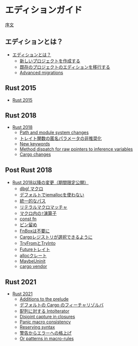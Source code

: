 <!--
# The Edition Guide
-->
# エディションガイド

<!--
[Introduction](introduction.md)
-->
[序文](introduction.md)

<!--
## What are editions?
-->
## エディションとは？

<!--
- [What are editions?](editions/index.md)
  - [Creating a new project](editions/creating-a-new-project.md)
  - [Transitioning an existing project to a new edition](editions/transitioning-an-existing-project-to-a-new-edition.md)
  - [Advanced migrations](editions/advanced-migrations.md)
-->

- [エディションとは？](editions/index.md)
  - [新しいプロジェクトを作成する](editions/creating-a-new-project.md)
  - [既存のプロジェクトのエディションを移行する](editions/transitioning-an-existing-project-to-a-new-edition.md)
  - [Advanced migrations](editions/advanced-migrations.md)

## Rust 2015

- [Rust 2015](rust-2015/index.md)

## Rust 2018

- [Rust 2018](rust-2018/index.md)
  - [Path and module system changes](rust-2018/path-changes.md)
  - [トレイト関数の匿名パラメータの非推奨化](rust-2018/trait-fn-parameters.md)
  - [New keywords](rust-2018/new-keywords.md)
  - [Method dispatch for raw pointers to inference variables](rust-2018/tyvar-behind-raw-pointer.md)
  - [Cargo changes](rust-2018/cargo.md)

## Post Rust 2018

- [Rust 2018以降の変更（期間限定公開）](rust-post-2018/index.md)
    - [dbg! マクロ](rust-post-2018/dbg-macro.md)
    - [デフォルトでjemallocを使わない](rust-post-2018/no-jemalloc.md)
    - [統一的なパス](rust-post-2018/uniform-paths.md)
    - [リテラルマクロマッチャ](rust-post-2018/literal-macro-matcher.md)
    - [マクロ内の`?`演算子](rust-post-2018/qustion-mark-operator-in-macros.md)
    - [const fn](rust-post-2018/const-fn.md)
    - [ピン留め](rust-post-2018/pin.md)
    - [FnBoxは不要に](rust-post-2018/no-more-fnbox.md)
    - [Cargoレジストリが選択できるように](rust-post-2018/alternative-cargo-registries.md)
    - [TryFromとTryInto](rust-post-2018/tryfrom-and-tryinto.md)
    - [Futureトレイト](rust-post-2018/future.md)
    - [allocクレート](rust-post-2018/alloc.md)
    - [MaybeUninit<T>](rust-post-2018/maybe-uninit.md)
    - [cargo vendor](rust-post-2018/cargo-vendor.md)

## Rust 2021

<!--
- [Rust 2021](rust-2021/index.md)
  - [Additions to the prelude](rust-2021/prelude.md)
  - [Default Cargo feature resolver](rust-2021/default-cargo-resolver.md)
  - [IntoIterator for arrays](rust-2021/IntoIterator-for-arrays.md)
  - [Disjoint capture in closures](rust-2021/disjoint-capture-in-closures.md)
  - [Panic macro consistency](rust-2021/panic-macro-consistency.md)
  - [Reserving syntax](rust-2021/reserving-syntax.md)
  - [Warnings promoted to errors](rust-2021/warnings-promoted-to-error.md)
  - [Or patterns in macro-rules](rust-2021/or-patterns-macro-rules.md)
-->

- [Rust 2021](rust-2021/index.md)
  - [Additions to the prelude](rust-2021/prelude.md)
  - [デフォルトの Cargo のフィーチャリゾルバ](rust-2021/default-cargo-resolver.md)
  - [配列に対する IntoIterator](rust-2021/IntoIterator-for-arrays.md)
  - [Disjoint capture in closures](rust-2021/disjoint-capture-in-closures.md)
  - [Panic macro consistency](rust-2021/panic-macro-consistency.md)
  - [Reserving syntax](rust-2021/reserving-syntax.md)
  - [警告からエラーへの格上げ](rust-2021/warnings-promoted-to-error.md)
  - [Or patterns in macro-rules](rust-2021/or-patterns-macro-rules.md)
